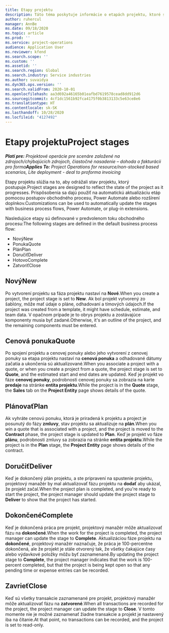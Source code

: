 ```yaml
---
title: Etapy projektu
description: Táto téma poskytuje informácie o etapách projektu, ktoré sú dostupné v Microsoft Dynamics Project Operations.
author: ruhercul
manager: AnnBe
ms.date: 09/18/2020
ms.topic: article
ms.prod: ''
ms.service: project-operations
audience: Application User
ms.reviewer: kfend
ms.search.scope: ''
ms.custom: ''
ms.assetid: ''
ms.search.region: Global
ms.search.industry: Service industries
ms.author: suvaidya
ms.dyn365.ops.version: ''
ms.search.validFrom: 2020-10-01
ms.openlocfilehash: aa3d692a46165b01eafbd7619578cead8dd912d6
ms.sourcegitcommit: 4cf1dc1561b92fca4175f0b3813133c5e63ce8e6
ms.translationtype: HT
ms.contentlocale: sk-SK
ms.lasthandoff: 10/28/2020
ms.locfileid: "4127492"
---
```

# <a name="project-stages"></a><span data-ttu-id="129e8-103">Etapy projektu</span><span class="sxs-lookup"><span data-stu-id="129e8-103">Project stages</span></span>

<span data-ttu-id="129e8-104">_**Platí pre:** Projektové operácie pre scenáre založené na zdrojoch/chýbajúcich zdrojoch, čiastočné nasadenie – dohoda o fakturácii pro forma_</span><span class="sxs-lookup"><span data-stu-id="129e8-104">_**Applies To:** Project Operations for resource/non-stocked based scenarios, Lite deployment - deal to proforma invoicing_</span></span>

<span data-ttu-id="129e8-105">Etapy projektu slúžia na to, aby odrážali stav projektu, ktorý postupuje.</span><span class="sxs-lookup"><span data-stu-id="129e8-105">Project stages are designed to reflect the state of the project as it progresses.</span></span> <span data-ttu-id="129e8-106">Prispôsobenia sa dajú použiť na automatickú aktualizáciu etáp pomocou postupov obchodného procesu, Power Automate alebo rozšírení doplnkov.</span><span class="sxs-lookup"><span data-stu-id="129e8-106">Customizations can be used to automatically update the stages with business process flows, Power Automate, or plug-in extensions.</span></span>

<span data-ttu-id="129e8-107">Nasledujúce etapy sú definované v predvolenom toku obchodného procesu:</span><span class="sxs-lookup"><span data-stu-id="129e8-107">The following stages are defined in the default business process flow:</span></span>

- <span data-ttu-id="129e8-108">Nový</span><span class="sxs-lookup"><span data-stu-id="129e8-108">New</span></span>
- <span data-ttu-id="129e8-109">Ponuka</span><span class="sxs-lookup"><span data-stu-id="129e8-109">Quote</span></span>
- <span data-ttu-id="129e8-110">Plán</span><span class="sxs-lookup"><span data-stu-id="129e8-110">Plan</span></span>
- <span data-ttu-id="129e8-111">Doručiť</span><span class="sxs-lookup"><span data-stu-id="129e8-111">Deliver</span></span>
- <span data-ttu-id="129e8-112">Hotovo</span><span class="sxs-lookup"><span data-stu-id="129e8-112">Complete</span></span>
- <span data-ttu-id="129e8-113">Zatvoriť</span><span class="sxs-lookup"><span data-stu-id="129e8-113">Close</span></span> 

## <a name="new"></a><span data-ttu-id="129e8-114">Nový</span><span class="sxs-lookup"><span data-stu-id="129e8-114">New</span></span>

<span data-ttu-id="129e8-115">Po vytvorení projektu sa fáza projektu nastaví na **Nové**.</span><span class="sxs-lookup"><span data-stu-id="129e8-115">When you create a project, the project stage is set to **New**.</span></span> <span data-ttu-id="129e8-116">Ak bol projekt vytvorený zo šablóny, môže mať údaje o pláne, odhadovaní a tímových údajoch.</span><span class="sxs-lookup"><span data-stu-id="129e8-116">If the project was created from a template, it might have schedule, estimate, and team data.</span></span> <span data-ttu-id="129e8-117">V opačnom prípade je to obrys projektu a zostávajúce komponenty musia byť zadané.</span><span class="sxs-lookup"><span data-stu-id="129e8-117">Otherwise, it's an outline of the project, and the remaining components must be entered.</span></span>

## <a name="quote"></a><span data-ttu-id="129e8-118">Cenová ponuka</span><span class="sxs-lookup"><span data-stu-id="129e8-118">Quote</span></span>

<span data-ttu-id="129e8-119">Po spojení projektu a cenovej ponuky alebo jeho vytvorení z cenovej ponuky sa etapa projektu nastaví na **cenová ponuka** a odhadované dátumy začatia a ukončenia sú aktualizované.</span><span class="sxs-lookup"><span data-stu-id="129e8-119">When you associate a project with a quote, or when you create a project from a quote, the project stage is set to **Quote**, and the estimated start and end dates are updated.</span></span> <span data-ttu-id="129e8-120">Keď je projekt vo fáze **cenovej ponuky**, podrobnosti cenovej ponuky sa zobrazia na karte **predaje** na stránke **entita projektu**.</span><span class="sxs-lookup"><span data-stu-id="129e8-120">While the project is in the **Quote** stage, the **Sales** tab on the **Project Entity** page shows details of the quote.</span></span>

## <a name="plan"></a><span data-ttu-id="129e8-121">Plánovať</span><span class="sxs-lookup"><span data-stu-id="129e8-121">Plan</span></span>

<span data-ttu-id="129e8-122">Ak vyhráte cenovú ponuku, ktorá je priradená k projektu a project je posunutý do fázy **zmluvy**, stav projektu sa aktualizuje na **plán**.</span><span class="sxs-lookup"><span data-stu-id="129e8-122">When you win a quote that is associated with a project, and the project is moved to the **Contract** phase, the project stage is updated to **Plan**.</span></span> <span data-ttu-id="129e8-123">Keď je projekt vo fáze **plánu**, podrobnosti zmluvy sa zobrazia na stránke **entita projektu**.</span><span class="sxs-lookup"><span data-stu-id="129e8-123">While the project is in the **Plan** stage, the **Project Entity** page shows details of the contract.</span></span>

## <a name="deliver"></a><span data-ttu-id="129e8-124">Doručiť</span><span class="sxs-lookup"><span data-stu-id="129e8-124">Deliver</span></span>

<span data-ttu-id="129e8-125">Keď je dokončený plán projektu, a ste pripravení na spustenie projektu, projektový manažér by mal aktualizovať fázu projektu na **dodať** aby ukázal, že projekt začal.</span><span class="sxs-lookup"><span data-stu-id="129e8-125">When the project plan is completed, and you're ready to start the project, the project manager should update the project stage to **Deliver** to show that the project has started.</span></span>

## <a name="complete"></a><span data-ttu-id="129e8-126">Dokončené</span><span class="sxs-lookup"><span data-stu-id="129e8-126">Complete</span></span> 

<span data-ttu-id="129e8-127">Keď je dokončená práca pre projekt, projektový manažér môže aktualizovať fázu na **dokončené**.</span><span class="sxs-lookup"><span data-stu-id="129e8-127">When the work for the project is completed, the project manager can update the stage to **Complete**.</span></span> <span data-ttu-id="129e8-128">Aktualizáciou fáze projektu na **dokončené**, projektový manažér naznačuje, že práca je 100-percentne dokončená, ale že projekt je stále otvorený tak, že všetky čakajúce časy alebo výdavkové položky môžu byť zaznamenané.</span><span class="sxs-lookup"><span data-stu-id="129e8-128">By updating the project stage to **Complete**, the project manager indicates that the work is 100-percent completed, but that the project is being kept open so that any pending time or expense entries can be recorded.</span></span>

## <a name="close"></a><span data-ttu-id="129e8-129">Zavrieť</span><span class="sxs-lookup"><span data-stu-id="129e8-129">Close</span></span>

<span data-ttu-id="129e8-130">Keď sú všetky transakcie zaznamenané pre projekt, projektový manažér môže aktualizovať fázu na **zatvorené**.</span><span class="sxs-lookup"><span data-stu-id="129e8-130">When all transactions are recorded for the project, the project manager can update the stage to **Close**.</span></span> <span data-ttu-id="129e8-131">V tomto momente nie je možné zaznamenať žiadne transakcie a projekt je nastavený iba na čítanie.</span><span class="sxs-lookup"><span data-stu-id="129e8-131">At that point, no transactions can be recorded, and the project is set to read-only.</span></span>

